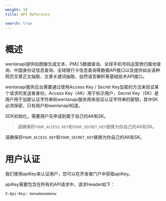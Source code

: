 ```yaml
---
weight: 10
title: API Reference

search: true
---
```


# 概述

wenlanapi提供如图像生成文本、PM2.5数据查询、全球手机号码运营商归属地查询、中国身份证信息查询、全球银行卡信息查询等数据API接口以及提供如全语种网页文章正文抽取、文章关键词抽取、自然语言解析等基础技术API接口。

wenlanapi服务后台需要通过使用Access Key / Secret Key加密的方法来验证某个请求的发送者身份。Access Key（AK）用于标示用户，Secret Key（SK）是用户用于加密认证字符串和wenlanapi服务用来验证认证字符串的密钥，其中SK必须保密，只有用户和wenlanapi知道。

SDK初始化，需要用户先申请到属于自己的AK和SK。

> 请确保将`YOUR_ACCESS_KEY`和`YOUR_SECRET_KEY`替换为你自己的AK和SK。

<aside class="notice">
请确保将<code>YOUR_ACCESS_KEY</code>和<code>YOUR_SECRET_KEY</code>替换为你自己的AK和SK。
</aside>

# 用户认证

我们使用apiKey来认证用户，您可以在开发者门户中获取apiKey。

apiKey需要包含在所有的API请求中，请求Header如下：

`X-Api-Key: meowmeowmeow`
